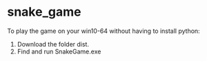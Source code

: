# snake_game

To play the game on your win10-64 without having to install python:
  1) Download the folder dist. 
  2) Find and run SnakeGame.exe
  
